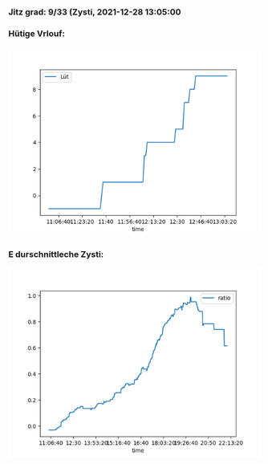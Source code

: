 ### Jitz grad: 9/33 (Zysti, 2021-12-28 13:05:00

### Hütige Vrlouf:
![Graph](Today.png)

### E durschnittleche Zysti:
![Graph](Zysti.png)